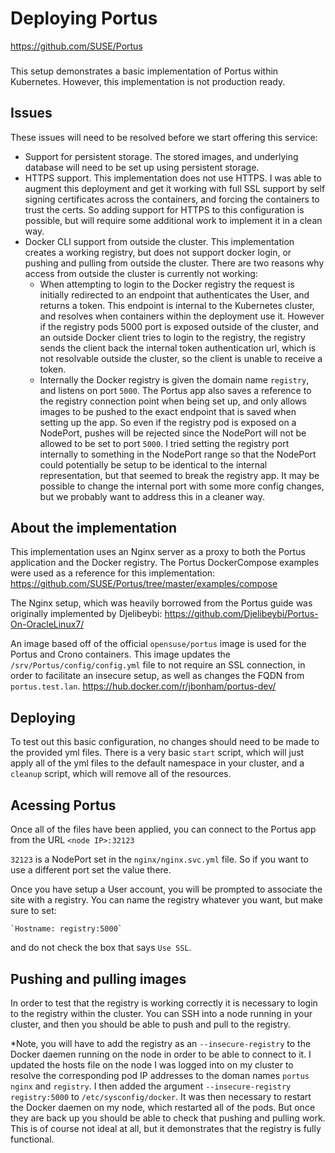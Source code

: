 # Deploying Portus

https://github.com/SUSE/Portus

### 

This setup demonstrates a basic implementation of Portus within Kubernetes. However, this implementation is not production
ready. 

###

## Issues

These issues will need to be resolved before we start offering this service:

* Support for persistent storage. The stored images, and underlying database will need to be set up using persistent storage.
* HTTPS support. This implementation does not use HTTPS. I was able to augment this deployment and get it working 
with full SSL support by self signing certificates across the containers, and forcing the containers to trust the certs. 
So adding support for HTTPS to this configuration is possible, but will require some additional work to implement it in a 
clean way.
* Docker CLI support from outside the cluster. This implementation creates a working registry, but does not support docker login,
or pushing and pulling from outside the cluster. There are two reasons why access from outside the cluster is currently
not working:
    * When attempting to login to the Docker registry the request is initially redirected to an endpoint that authenticates
    the User, and returns a token. This endpoint is internal to the Kubernetes cluster, and resolves when containers
    within the deployment use it. However if the registry pods 5000 port is exposed outside of the cluster, and an outside 
    Docker client tries to login to the registry, the registry sends the client back the internal token authentication url, 
    which is not resolvable outside the cluster, so the client is unable to receive a token.
    * Internally the Docker registry is given the domain name `registry`, and listens on port `5000`. The Portus app also saves
    a reference to the registry connection point when being set up, and only allows images to be pushed to the exact endpoint
    that is saved when setting up the app. So even if the registry pod is exposed on a NodePort, pushes will be rejected
    since the NodePort will not be allowed to be set to port `5000`. I tried setting the registry port internally to something
    in the NodePort range so that the NodePort could potentially be setup to be identical to the internal representation, 
    but that seemed to break the registry app. It may be possible to change the internal port with some more config changes, 
    but we probably want to address this in a cleaner way.
   
###

## About the implementation

This implementation uses an Nginx server as a proxy to both the Portus application and the Docker registry. The Portus
DockerCompose examples were used as a reference for this implementation: 
https://github.com/SUSE/Portus/tree/master/examples/compose

The Nginx setup, which was heavily borrowed from the Portus guide was originally implemented by Djelibeybi: 
https://github.com/Djelibeybi/Portus-On-OracleLinux7/

An image based off of the official `opensuse/portus` image is used for the Portus and Crono containers. This image updates
the `/srv/Portus/config/config.yml` file to not require an SSL connection, in order to facilitate an insecure setup, as well 
as changes the FQDN from `portus.test.lan`. https://hub.docker.com/r/jbonham/portus-dev/

###

## Deploying

To test out this basic configuration, no changes should need to be made to the provided yml files. There is a very basic 
`start` script, which will just apply all of the yml files to the default namespace in your cluster, and a `cleanup` script, 
which will remove all of the resources.

###

## Acessing Portus

Once all of the files have been applied, you can connect to the Portus app from the URL `<node IP>:32123`

`32123` is a NodePort set in the `nginx/nginx.svc.yml` file. So if you want to use a different port set the value there.

Once you have setup a User account, you will be prompted to associate the site with a registry. You can name the registry
whatever you want, but make sure to set:
    
    `Hostname: registry:5000`
and do not check the box that says `Use SSL`.

###

## Pushing and pulling images

In order to test that the registry is working correctly it is necessary to login to the registry within the cluster. You
can SSH into a node running in your cluster, and then you should be able to push and pull to the registry. 

*Note, you will have to add the registry as an `--insecure-registry` to the Docker daemen running on the node in order to be
able to connect to it. I updated the hosts file on the node I was logged into on my cluster to resolve the corresponding pod 
IP addresses to the doman names `portus` `nginx` and `registry`. I then added the argument `--insecure-registry registry:5000`
to `/etc/sysconfig/docker`. It was then necessary to restart the Docker daemen on my node, which restarted all of the pods. But
once they are back up you should be able to check that pushing and pulling work. This is of course not ideal at all, but it
demonstrates that the registry is fully functional.
